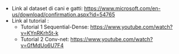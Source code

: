  - Link al dataset di cani e gatti: https://www.microsoft.com/en-us/download/confirmation.aspx?id=54765
 - Link al tutorial :
   * Tutorial 1 Sequential-Dense: https://www.youtube.com/watch?v=KYnRKrh5t-k
   * Tutorial 2 Conv-net: https://www.youtube.com/watch?v=GfMdUo6U7F4
